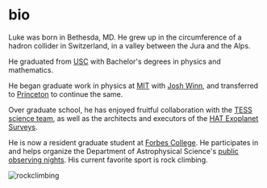 # bio

Luke was born in Bethesda, MD.  He grew up in the circumference of a hadron
collider in Switzerland, in a valley between the Jura and the Alps.

He graduated from [USC](https://www.usc.edu/) with Bachelor's degrees in
physics and mathematics.

He began graduate work in physics at [MIT](https://www.mit.edu/)  with [Josh
Winn](https://scholar.princeton.edu/jwinn/home), and transferred to
[Princeton](https://www.princeton.edu/) to continue the same.

Over graduate school, he has enjoyed fruitful collaboration with the [TESS
science team](https://tess.mit.edu/team/the-tess-science-team/), as well as
the architects and executors of the [HAT Exoplanet
Surveys](https://hatsurveys.org/).

He is now a resident graduate student at [Forbes
College](https://forbescollege.princeton.edu/).  He participates in and 
helps organize the Department of Astrophysical Science's [public observing
nights](https://www.astro.princeton.edu/observatory/publicobserving.php).  His
current favorite sport is rock climbing.

![rockclimbing](/images/rock_cropped.png)
